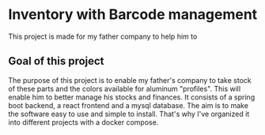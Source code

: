 # Inventory with Barcode management 
This project is made for my father company to help him to 
## Goal of this project 
The purpose of this project is to enable my father's company to take stock of these parts and the colors available for aluminum "profiles".
This will enable him to better manage his stocks and finances.
It consists of a spring boot backend, a react frontend and a mysql database.
The aim is to make the software easy to use and simple to install.
That's why I've organized it into different projects with a docker compose.